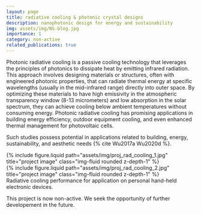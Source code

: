 ```yaml
---
layout: page
title: radiative cooling & photonic crystal designs
description: nanophotonic design for energy and sustainability
img: assets/img/NS-blog.jpg
importance: 1
category: non-active
related_publications: true
---
```


Photonic radiative cooling is a passive cooling technology that leverages the principles of photonics to dissipate heat by emitting infrared radiation. This approach involves designing materials or structures, often with engineered photonic properties, that can radiate thermal energy at specific wavelengths (usually in the mid-infrared range) directly into outer space. By optimizing these materials to have high emissivity in the atmospheric transparency window (8-13 micrometers) and low absorption in the solar spectrum, they can achieve cooling below ambient temperatures without consuming energy. Photonic radiative cooling has promising applications in building energy efficiency, outdoor equipment cooling, and even enhanced thermal management for photovoltaic cells. 
<!-- (Note: this introductory information is summarized by GPT-4o) -->

Such studies possess potential in applications related to building, energy, sustainability, and aesthetic needs {% cite Wu2017a Wu2020d %}.

<div class="row justify-content-sm-center">
    <div class="col-sm-6 mt-3 mt-md-0">
        {% include figure.liquid path="assets/img/proj_rad_cooling_1.jpg" title="project image" class="img-fluid rounded z-depth-1" %}
    </div>
    <div class="col-sm-6 mt-3 mt-md-0">
        {% include figure.liquid path="assets/img/proj_rad_cooling_2.jpg" title="project image" class="img-fluid rounded z-depth-1" %}
    </div>
</div>
<div class="caption">
    Radiative cooling performance for application on personal hand-held electronic devices.
</div>

This project is now non-active. We seek the opportunity of further developement in the future.